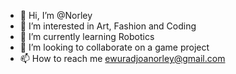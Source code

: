 - 👋 Hi, I’m @Norley
- 👀 I’m interested in Art, Fashion and Coding
- 🌱 I’m currently learning Robotics
- 💞️ I’m looking to collaborate on a game project
- 📫 How to reach me ewuradjoanorley@gmail.com

<!---
KikiNewman/KikiNewman is a ✨ special ✨ repository because its `README.md` (this file) appears on your GitHub profile.
You can click the Preview link to take a look at your changes.
--->

